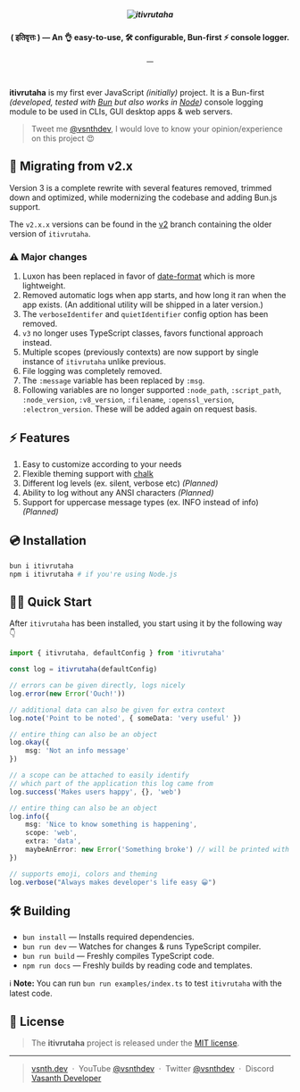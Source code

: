 <h5 align="center">
    <img src="https://github.com/vsnthdev/itivrutaha/blob/designs/header.png?raw=true" alt="itivrutaha">
</h5>
<p align="center"><strong>( इतिवृत्तः ) — An 👌 easy-to-use, 🛠️ configurable, Bun-first ⚡ console logger.</strong></p>
<p align="center">
    <a target="_blank" rel="noopener" href="https://www.npmjs.com/package/itivrutaha">
        <img src="https://img.shields.io/npm/v/itivrutaha.svg?style=flat-square" alt="">
    </a>
    <a target="_blank" rel="noopener" href="https://www.npmjs.com/package/itivrutaha?activeTab=versions">
        <img src="https://img.shields.io/npm/dm/itivrutaha.svg?style=flat-square" alt="">
    </a>
    <a href="https://github.com/vsnthdev/itivrutaha/issues">
        <img src="https://img.shields.io/github/issues/vsnthdev/itivrutaha.svg?style=flat-square" alt="">
    </a>
    <a href="https://github.com/vsnthdev/itivrutaha/commits/main">
        <img src="https://img.shields.io/github/last-commit/vsnthdev/itivrutaha.svg?style=flat-square"
            alt="">
    </a>
</p>
<br>

**itivrutaha** is my first ever JavaScript *(initially)* project. It is a Bun-first *(developed, tested with [Bun](https://bun.sh) but also works in [Node](https://nodejs.org))* console logging module to be used in CLIs, GUI desktop apps & web servers.

> Tweet me <a target="_blank" rel="noopener" href="https://vas.cx/twitter">@vsnthdev</a>, I would love to know your opinion/experience on this project 😍

## 🚀 Migrating from v2.x

Version 3 is a complete rewrite with several features removed, trimmed down and optimized, while modernizing the codebase and adding Bun.js support.

The `v2.x.x` versions can be found in the [v2](https://github.com/vsnthdev/itivrutaha/tree/v2) branch containing the older version of `itivrutaha`.

### ⚠️ Major changes

1. Luxon has been replaced in favor of [date-format](https://www.npmjs.com/package/date-format) which is more lightweight.
2. Removed automatic logs when app starts, and how long it ran when the app exists. (An additional utility will be shipped in a later version.)
3. The `verboseIdentifer` and `quietIdentifier` config option has been removed.
4. `v3` no longer uses TypeScript classes, favors functional approach instead.
5. Multiple scopes (previously contexts) are now support by single instance of `itivrutaha` unlike previous.
6. File logging was completely removed.
7. The `:message` variable has been replaced by `:msg`.
8. Following variables are no longer supported `:node_path`, `:script_path`, `:node_version`, `:v8_version`, `:filename`, `:openssl_version`, `:electron_version`. These will be added again on request basis.

## ⚡️ Features

1. Easy to customize according to your needs
2. Flexible theming support with [chalk](https://www.npmjs.com/package/chalk)
3. Different log levels (ex. silent, verbose etc) *(Planned)*
4. Ability to log without any ANSI characters *(Planned)*
5. Support for uppercase message types (ex. INFO instead of info) *(Planned)*

## 💿 Installation

```bash
bun i itivrutaha
npm i itivrutaha # if you're using Node.js
```

## 🚴‍♂️ Quick Start
After `itivrutaha` has been installed, you start using it by the following way 👇

```typescript
import { itivrutaha, defaultConfig } from 'itivrutaha'

const log = itivrutaha(defaultConfig)

// errors can be given directly, logs nicely
log.error(new Error('Ouch!'))

// additional data can also be given for extra context
log.note('Point to be noted', { someData: 'very useful' })

// entire thing can also be an object
log.okay({
    msg: 'Not an info message'
})

// a scope can be attached to easily identify
// which part of the application this log came from
log.success('Makes users happy', {}, 'web')

// entire thing can also be an object
log.info({
    msg: 'Nice to know something is happening',
    scope: 'web',
    extra: 'data',
    maybeAnError: new Error('Something broke') // will be printed with trace
})

// supports emoji, colors and theming
log.verbose("Always makes developer's life easy 😀")
```

## 🛠 Building

* `bun install` — Installs required dependencies.
* `bun run dev` — Watches for changes & runs TypeScript compiler.
* `bun run build` — Freshly compiles TypeScript code.
* `npm run docs` — Freshly builds by reading code and templates.

ℹ️ **Note:** You can run `bun run examples/index.ts` to test `itivrutaha` with the latest code.

## 📰 License
> The **itivrutaha** project is released under the [MIT license](https://github.com/vasanthdeveloper/itivrutaha/blob/main/LICENSE.md).
<hr>

> [vsnth.dev](https://vsnth.dev) &nbsp;&middot;&nbsp;
> YouTube [@vsnthdev](https://vas.cx/videos) &nbsp;&middot;&nbsp;
> Twitter [@vsnthdev](https://vas.cx/@vsnthdev) &nbsp;&middot;&nbsp;
> Discord [Vasanth Developer](https://vas.cx/@discord)